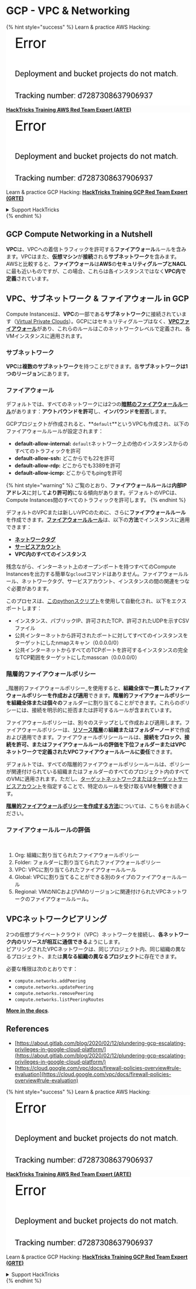 # GCP - VPC & Networking

{% hint style="success" %}
Learn & practice AWS Hacking:<img src="../../../../.gitbook/assets/image (1) (1).png" alt="" data-size="line">[**HackTricks Training AWS Red Team Expert (ARTE)**](https://training.hacktricks.xyz/courses/arte)<img src="../../../../.gitbook/assets/image (1) (1).png" alt="" data-size="line">\
Learn & practice GCP Hacking: <img src="../../../../.gitbook/assets/image (2).png" alt="" data-size="line">[**HackTricks Training GCP Red Team Expert (GRTE)**<img src="../../../../.gitbook/assets/image (2).png" alt="" data-size="line">](https://training.hacktricks.xyz/courses/grte)

<details>

<summary>Support HackTricks</summary>

* Check the [**subscription plans**](https://github.com/sponsors/carlospolop)!
* **Join the** 💬 [**Discord group**](https://discord.gg/hRep4RUj7f) or the [**telegram group**](https://t.me/peass) or **follow** us on **Twitter** 🐦 [**@hacktricks\_live**](https://twitter.com/hacktricks\_live)**.**
* **Share hacking tricks by submitting PRs to the** [**HackTricks**](https://github.com/carlospolop/hacktricks) and [**HackTricks Cloud**](https://github.com/carlospolop/hacktricks-cloud) github repos.

</details>
{% endhint %}

## **GCP Compute Networking in a Nutshell**

**VPC**は、VPCへの着信トラフィックを許可する**ファイアウォール**ルールを含みます。VPCはまた、**仮想マシン**が**接続**される**サブネットワーク**を含みます。\
AWSと比較すると、**ファイアウォール**は**AWS**の**セキュリティグループとNACL**に最も近いものですが、この場合、これらは各インスタンスではなく**VPC内で定義**されています。

## **VPC、サブネットワーク & ファイアウォール in GCP**

Compute Instancesは、**VPC**の一部である**サブネットワーク**に接続されています（[Virtual Private Clouds](https://cloud.google.com/vpc/docs/vpc)）。GCPにはセキュリティグループはなく、[**VPCファイアウォール**](https://cloud.google.com/vpc/docs/firewalls)があり、これらのルールはこのネットワークレベルで定義され、各VMインスタンスに適用されます。

### サブネットワーク

**VPC**は**複数のサブネットワーク**を持つことができます。各**サブネットワークは1つのリージョン**にあります。

### ファイアウォール

デフォルトでは、すべてのネットワークには2つの[**暗黙のファイアウォールルール**](https://cloud.google.com/vpc/docs/firewalls#default\_firewall\_rules)があります：**アウトバウンドを許可**し、**インバウンドを拒否**します。

GCPプロジェクトが作成されると、**`default`**というVPCも作成され、以下のファイアウォールルールが設定されます：

* **default-allow-internal:** `default`ネットワーク上の他のインスタンスからのすべてのトラフィックを許可
* **default-allow-ssh:** どこからでも22を許可
* **default-allow-rdp:** どこからでも3389を許可
* **default-allow-icmp:** どこからでもpingを許可

{% hint style="warning" %}
ご覧のとおり、**ファイアウォールルール**は**内部IPアドレス**に対して**より許可的**になる傾向があります。デフォルトのVPCは、Compute Instances間のすべてのトラフィックを許可します。
{% endhint %}

デフォルトのVPCまたは新しいVPCのために、さらに**ファイアウォールルール**を作成できます。[**ファイアウォールルール**](https://cloud.google.com/vpc/docs/firewalls)は、以下の**方法**でインスタンスに適用できます：

* [**ネットワークタグ**](https://cloud.google.com/vpc/docs/add-remove-network-tags)
* [**サービスアカウント**](https://cloud.google.com/vpc/docs/firewalls#serviceaccounts)
* **VPC内のすべてのインスタンス**

残念ながら、インターネット上のオープンポートを持つすべてのCompute Instancesを出力する簡単な`gcloud`コマンドはありません。ファイアウォールルール、ネットワークタグ、サービスアカウント、インスタンスの間の関連をつなぐ必要があります。

このプロセスは、[このpythonスクリプト](https://gitlab.com/gitlab-com/gl-security/gl-redteam/gcp\_firewall\_enum)を使用して自動化され、以下をエクスポートします：

* インスタンス、パブリックIP、許可されたTCP、許可されたUDPを示すCSVファイル
* 公共インターネットから許可されたポートに対してすべてのインスタンスをターゲットにしたnmapスキャン（0.0.0.0/0）
* 公共インターネットからすべてのTCPポートを許可するインスタンスの完全なTCP範囲をターゲットにしたmasscan（0.0.0.0/0）

### 階層的ファイアウォールポリシー <a href="#hierarchical-firewall-policies" id="hierarchical-firewall-policies"></a>

_階層的ファイアウォールポリシー_を使用すると、**組織全体で一貫したファイアウォールポリシーを作成および適用**できます。**階層的ファイアウォールポリシーを組織全体または個々の**フォルダーに割り当てることができます。これらのポリシーには、接続を明示的に拒否または許可するルールが含まれています。

ファイアウォールポリシーは、別々のステップとして作成および適用します。ファイアウォールポリシーは、[**リソース階層**](https://cloud.google.com/resource-manager/docs/cloud-platform-resource-hierarchy)の**組織またはフォルダーノード**で作成および適用できます。ファイアウォールポリシールールは、**接続をブロック、接続を許可、またはファイアウォールルールの評価を下位フォルダーまたはVPCネットワークで定義されたVPCファイアウォールルールに委任**できます。

デフォルトでは、すべての階層的ファイアウォールポリシールールは、ポリシーが関連付けられている組織またはフォルダーのすべてのプロジェクト内のすべてのVMに適用されます。ただし、[ターゲットネットワークまたはターゲットサービスアカウント](https://cloud.google.com/vpc/docs/firewall-policies#targets)を指定することで、特定のルールを受け取るVMを**制限**できます。

[**階層的ファイアウォールポリシーを作成する方法**](https://cloud.google.com/vpc/docs/using-firewall-policies#gcloud)については、こちらをお読みください。

### ファイアウォールルールの評価

<figure><img src="../../../../.gitbook/assets/image (2) (1).png" alt=""><figcaption></figcaption></figure>

1. Org: 組織に割り当てられたファイアウォールポリシー
2. Folder: フォルダーに割り当てられたファイアウォールポリシー
3. VPC: VPCに割り当てられたファイアウォールルール
4. Global: VPCに割り当てることができる別のタイプのファイアウォールルール
5. Regional: VMのNICおよびVMのリージョンに関連付けられたVPCネットワークのファイアウォールルール。

## VPCネットワークピアリング

2つの仮想プライベートクラウド（VPC）ネットワークを接続し、**各ネットワーク内のリソースが相互に通信できる**ようにします。\
ピアリングされたVPCネットワークは、同じプロジェクト内、同じ組織の異なるプロジェクト、または**異なる組織の異なるプロジェクト**に存在できます。

必要な権限は次のとおりです：

* `compute.networks.addPeering`
* `compute.networks.updatePeering`
* `compute.networks.removePeering`
* `compute.networks.listPeeringRoutes`

[**More in the docs**](https://cloud.google.com/vpc/docs/vpc-peering).

## References

* [https://about.gitlab.com/blog/2020/02/12/plundering-gcp-escalating-privileges-in-google-cloud-platform/](https://about.gitlab.com/blog/2020/02/12/plundering-gcp-escalating-privileges-in-google-cloud-platform/)
* [https://cloud.google.com/vpc/docs/firewall-policies-overview#rule-evaluation](https://cloud.google.com/vpc/docs/firewall-policies-overview#rule-evaluation)

{% hint style="success" %}
Learn & practice AWS Hacking:<img src="../../../../.gitbook/assets/image (1) (1).png" alt="" data-size="line">[**HackTricks Training AWS Red Team Expert (ARTE)**](https://training.hacktricks.xyz/courses/arte)<img src="../../../../.gitbook/assets/image (1) (1).png" alt="" data-size="line">\
Learn & practice GCP Hacking: <img src="../../../../.gitbook/assets/image (2).png" alt="" data-size="line">[**HackTricks Training GCP Red Team Expert (GRTE)**<img src="../../../../.gitbook/assets/image (2).png" alt="" data-size="line">](https://training.hacktricks.xyz/courses/grte)

<details>

<summary>Support HackTricks</summary>

* Check the [**subscription plans**](https://github.com/sponsors/carlospolop)!
* **Join the** 💬 [**Discord group**](https://discord.gg/hRep4RUj7f) or the [**telegram group**](https://t.me/peass) or **follow** us on **Twitter** 🐦 [**@hacktricks\_live**](https://twitter.com/hacktricks\_live)**.**
* **Share hacking tricks by submitting PRs to the** [**HackTricks**](https://github.com/carlospolop/hacktricks) and [**HackTricks Cloud**](https://github.com/carlospolop/hacktricks-cloud) github repos.

</details>
{% endhint %}

